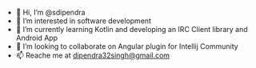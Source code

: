 - 👋 Hi, I’m @sdipendra
- 👀 I’m interested in software development
- 🌱 I’m currently learning Kotlin and developing an IRC Client library and Android App
- 💞️ I’m looking to collaborate on Angular plugin for Intellij Community
- 📫 Reache me at dipendra32singh@gmail.com
